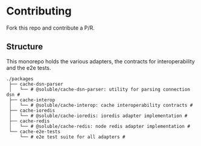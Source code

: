 # Contributing

Fork this repo and contribute a P/R.

## Structure

This monorepo holds the various adapters, the contracts for interoperability and the e2e tests.

```
./packages
 ├── cache-dsn-parser
 │   └── # @soluble/cache-dsn-parser: utility for parsing connection dsn #
 ├── cache-interop 
 │   └── # @soluble/cache-interop: cache interoperability contracts #
 ├── cache-ioredis
 │   └── # @soluble/cache-ioredis: ioredis adapter implementation #
 ├── cache-redis
 │   └── # @soluble/cache-redis: node redis adapter implementation #
 └── cache-e2e-tests
     └── # e2e test suite for all adapters #
```


